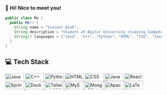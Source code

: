 ### 👋 Hi! Nice to meet you!

```java
public class Me {
  public Me() {
    String name = "Vincent Dinh";
    String description = "Student at Baylor University studying Computer Science";
    String[] languages = {"Java", "C++", "Python", "HTML", "CSS", "JavaScript", "React"};
  }
}
```

## 💻 Tech Stack

<div>
    <a href="https://www.java.com/">
        <img src="https://img.shields.io/badge/Java-blue?style=for-the-badge&logo=java" alt="Java" height="24" width="60" style="display: inline-block;">
    </a>
    <a href="https://isocpp.org/">
        <img src="https://img.shields.io/badge/C++-purple?style=for-the-badge&logo=c%2B%2B" alt="C++" height="24" width="60" style="display: inline-block;">
    </a>
    <a href="https://www.python.org/">
        <img src="https://img.shields.io/badge/Python-yellow?style=for-the-badge&logo=python" alt="Python" height="24" width="60" style="display: inline-block;">
    </a>
    <a href="https://developer.mozilla.org/en-US/docs/Web/HTML">
        <img src="https://img.shields.io/badge/HTML-orange?style=for-the-badge&logo=html5" alt="HTML" height="24" width="60" style="display: inline-block;">
    </a>
    <a href="https://developer.mozilla.org/en-US/docs/Web/CSS">
        <img src="https://img.shields.io/badge/CSS-blueviolet?style=for-the-badge&logo=css3" alt="CSS" height="24" width="60" style="display: inline-block;">
    </a>
    <a href="https://developer.mozilla.org/en-US/docs/Web/JavaScript">
        <img src="https://img.shields.io/badge/JavaScript-yellow?style=for-the-badge&logo=javascript" alt="JavaScript" height="24" width="60" style="display: inline-block;">
    </a>
    <a href="https://reactjs.org/">
        <img src="https://img.shields.io/badge/React-blue?style=for-the-badge&logo=react" alt="React" height="24" width="60" style="display: inline-block;">
    </a>
    <a href="https://spring.io/">
        <img src="https://img.shields.io/badge/Spring-lightgreen?style=for-the-badge&logo=spring" alt="Spring" height="24" width="60" style="display: inline-block;">
    </a>
    <a href="https://www.docker.com/">
        <img src="https://img.shields.io/badge/Docker-blue?style=for-the-badge&logo=docker" alt="Docker" height="24" width="60" style="display: inline-block;">
    </a>
    <a href="https://tailwindcss.com/">
        <img src="https://img.shields.io/badge/Tailwind_CSS-lightblue?style=for-the-badge&logo=tailwind-css" alt="Tailwind CSS" height="24" width="60" style="display: inline-block;">
    </a>
    <a href="https://www.mysql.com/">
        <img src="https://img.shields.io/badge/MySQL-lightblue?style=for-the-badge&logo=mysql" alt="MySQL" height="24" width="60" style="display: inline-block;">
    </a>
    <a href="https://www.mongodb.com/">
        <img src="https://img.shields.io/badge/MongoDB-green?style=for-the-badge&logo=mongodb" alt="MongoDB" height="24" width="60" style="display: inline-block;">
    </a>
    <a href="https://maven.apache.org/">
        <img src="https://img.shields.io/badge/Apache_Maven-C71A36?style=for-the-badge&logo=apache-maven" alt="Apache Maven" height="24" width="60" style="display: inline-block;">
    </a>
    <a href="https://www.latex-project.org/">
        <img src="https://img.shields.io/badge/LaTeX-008080?style=for-the-badge&logo=latex" alt="LaTeX" height="24" width="60" style="display: inline-block;">
    </a>
</div>
